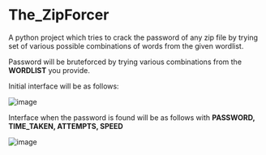 # The_ZipForcer

A python project which tries to crack the password of any zip file by trying set of various possible combinations of words from the given wordlist.

Password will be bruteforced by trying various combinations from the **WORDLIST** you provide.

Initial interface will be as follows:

![image](https://user-images.githubusercontent.com/92370004/191960374-080fb384-7dce-481c-baa6-3d6140f2e63b.png)

Interface when the password is found will be as follows with **PASSWORD, TIME_TAKEN, ATTEMPTS, SPEED**

![image](https://user-images.githubusercontent.com/92370004/191961038-a1528838-11f9-4354-a67b-4c72c1a01b77.png)
